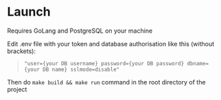 # Launch
Requires GoLang and PostgreSQL on your machine

Edit .env file with your token and database authorisation like this (without brackets): 
>`"user={your DB username} password={your DB password} dbname={your DB name} sslmode=disable"`

Then do `make build && make run` command in the root directory of the project
